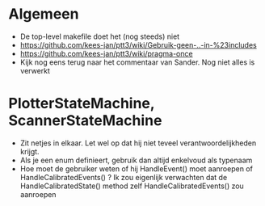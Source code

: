 # Algemeen

* De top-level makefile doet het (nog steeds) niet
* https://github.com/kees-jan/ptt3/wiki/Gebruik-geen-..-in-%23includes
* https://github.com/kees-jan/ptt3/wiki/pragma-once
* Kijk nog eens terug naar het commentaar van Sander. Nog niet alles is verwerkt

# PlotterStateMachine, ScannerStateMachine

* Zit netjes in elkaar. Let wel op dat hij niet teveel verantwoordelijkheden krijgt.
* Als je een enum definieert, gebruik dan altijd enkelvoud als typenaam
* Hoe moet de gebruiker weten of hij HandleEvent() moet aanroepen of HandleCalibratedEvents() ? Ik zou eigenlijk verwachten dat de HandleCalibratedState() method zelf HandleCalibratedEvents() zou aanroepen

